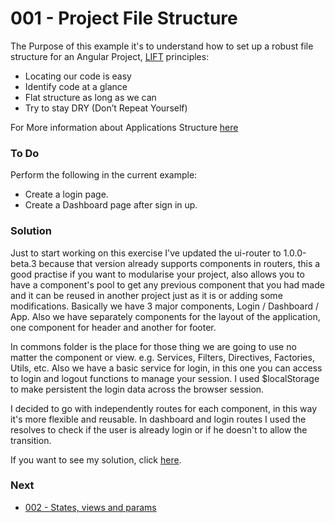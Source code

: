 # 001 - Project File Structure

The Purpose of this example it's to understand how to set up a robust file structure for an Angular Project, [LIFT][1] principles:

* Locating our code is easy
* Identify code at a glance
* Flat structure as long as we can
* Try to stay DRY (Don’t Repeat Yourself)

For More information about Applications Structure [here][2]

### To Do
Perform the following in the current example:
* Create a login page.
* Create a Dashboard page after sign in up.

### Solution
Just to start working on this exercise I've updated the ui-router to 1.0.0-beta.3 because that version already supports components in routers,
this a good practise if you want to modularise your project, also allows you to have a component's pool to get any previous
component that you had made and it can be reused in another project just as it is or adding some modifications.
Basically we have 3 major components, Login / Dashboard / App.
Also we have separately components for the layout of the application, one component for header and another for footer.

In commons folder is the place for those thing we are going to use no matter the component or view. e.g. Services, Filters, Directives, Factories, Utils, etc.
Also we have a basic service for login, in this one you can access to login and logout functions to manage your session.
I used $localStorage to make persistent the login data across the browser session.

I decided to go with independently routes for each component, in this way it's more flexible and reusable.
In dashboard and login routes I used the resolves to check if the user is already login or if he doesn't to allow the transition.

If you want to see my solution, click [here][3].

### Next
* [002 - States, views and params][4]

 [1]: http://bguiz.github.io/js-standards/angularjs/application-structure-lift-principle/
 [2]: https://github.com/johnpapa/angular-styleguide/blob/master/a1/README.md#style-y150
 [3]: https://github.com/jeanpi-gomez/u-angularjs/tree/solved/001-file-structure
 [4]: https://github.com/talosdigital/u-angularjs/tree/master/002-routing-params-views